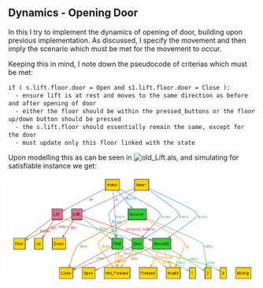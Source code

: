 ## Dynamics - Opening Door

In this I try to implement the dynamics of opening of door, building upon previous implementation.
As discussed, I specify the movement and then imply the scenario which must be met for the movement to occur.

Keeping this in mind, I note down the pseudocode of criterias which must be met:
```
if ( s.lift.floor.door = Open and s1.lift.floor.door = Close ):
  - ensure lift is at rest and moves to the same direction as before and after opening of door
  - either the floor should be within the pressed_buttons or the floor up/down button should be pressed
  - the s.lift.floor should essentially remain the same, except for the door
  - must update only this floor linked with the state 
```

Upon modelling this as can be seen in ![old_Lift.als](old_Lift.als), and simulating for satisfiable instance we get:

![old](old.png)
